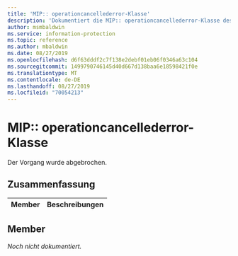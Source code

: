 ```yaml
---
title: 'MIP:: operationcancellederror-Klasse'
description: 'Dokumentiert die MIP:: operationcancellederror-Klasse des Microsoft Information Protection (MIP) SDK.'
author: msmbaldwin
ms.service: information-protection
ms.topic: reference
ms.author: mbaldwin
ms.date: 08/27/2019
ms.openlocfilehash: d6f63dddf2c7f138e2debf01eb06f0346a63c104
ms.sourcegitcommit: 1499790746145d40d667d138baa6e18598421f0e
ms.translationtype: MT
ms.contentlocale: de-DE
ms.lasthandoff: 08/27/2019
ms.locfileid: "70054213"
---
```

# <a name="class-mipoperationcancellederror"></a>MIP:: operationcancellederror-Klasse 
Der Vorgang wurde abgebrochen.
  
## <a name="summary"></a>Zusammenfassung
 Member                        | Beschreibungen                                
--------------------------------|---------------------------------------------
  
## <a name="members"></a>Member
_Noch nicht dokumentiert._
